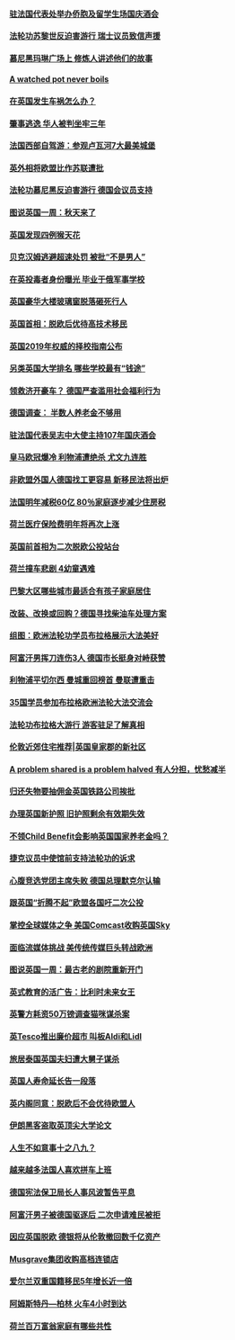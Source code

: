 #### [驻法国代表处举办侨胞及留学生场国庆酒会](../pages/nsc974/n10769921.md?t=10090032) 

#### [法轮功苏黎世反迫害游行 瑞士议员致信声援](../pages/nsc974/n10767250.md?t=10090032) 

#### [慕尼黑玛琳广场上 修炼人讲述他们的故事](../pages/nsc974/n10762990.md?t=10090032) 

#### [A watched pot never boils](../pages/nsc974/n10763822.md?t=10090032) 

#### [在英国发生车祸怎么办？](../pages/nsc974/n10763811.md?t=10090032) 

#### [肇事逃逸 华人被判坐牢三年](../pages/nsc974/n10763799.md?t=10090032) 

#### [法国西部自驾游：参观卢瓦河7大最美城堡](../pages/nsc974/n10760218.md?t=10090032) 

#### [英外相将欧盟比作苏联遭批](../pages/nsc974/n10761274.md?t=10090032) 

#### [法轮功慕尼黑反迫害游行 德国会议员支持](../pages/nsc974/n10760664.md?t=10090032) 

#### [图说英国一周：秋天来了](../pages/nsc974/n10761380.md?t=10090032) 

#### [英国发现四例猴天花](../pages/nsc974/n10761362.md?t=10090032) 

#### [贝克汉姆逃避超速处罚 被批“不是男人”](../pages/nsc974/n10761349.md?t=10090032) 

#### [在英投毒者身份曝光 毕业于俄军事学校](../pages/nsc974/n10761338.md?t=10090032) 

#### [英国豪华大楼玻璃窗脱落砸死行人](../pages/nsc974/n10761334.md?t=10090032) 

#### [英国首相：脱欧后优待高技术移民](../pages/nsc974/n10761323.md?t=10090032) 

#### [英国2019年权威的择校指南公布](../pages/nsc974/n10761253.md?t=10090032) 

#### [另类英国大学排名 哪些学校最有“钱途”](../pages/nsc974/n10760972.md?t=10090032) 

#### [领救济开豪车？ 德国严查滥用社会福利行为](../pages/nsc974/n10760730.md?t=10090032) 

#### [德国调查：  半数人养老金不够用](../pages/nsc974/n10760552.md?t=10090032) 

#### [驻法国代表吴志中大使主持107年国庆酒会](../pages/nsc974/n10760458.md?t=10090032) 

#### [皇马欧冠爆冷 利物浦遭绝杀 尤文九连胜](../pages/nsc974/n10759476.md?t=10090032) 

#### [非欧盟外国人德国找工更容易 新移民法将出炉](../pages/nsc974/n10758904.md?t=10090032) 

#### [法国明年减税60亿 80％家庭逐步减少住房税](../pages/nsc974/n10758112.md?t=10090032) 

#### [荷兰医疗保险费明年将再次上涨](../pages/nsc974/n10758614.md?t=10090032) 

#### [英国前首相为二次脱欧公投站台](../pages/nsc974/n10756382.md?t=10090032) 

#### [荷兰撞车悲剧 4幼童遇难](../pages/nsc974/n10758529.md?t=10090032) 

#### [巴黎大区哪些城市最适合有孩子家庭居住](../pages/nsc974/n10758451.md?t=10090032) 

#### [改装、改换或回购？德国寻找柴油车处理方案](../pages/nsc974/n10755781.md?t=10090032) 

#### [组图：欧洲法轮功学员布拉格展示大法美好](../pages/nsc974/n10756084.md?t=10090032) 

#### [阿富汗男挥刀连伤3人 德国市长挺身对峙获赞](../pages/nsc974/n10755624.md?t=10090032) 

#### [利物浦平切尔西 曼城重回榜首 曼联遭重击](../pages/nsc974/n10752442.md?t=10090032) 

#### [35国学员参加布拉格欧洲法轮大法交流会](../pages/nsc974/n10751371.md?t=10090032) 

#### [法轮功布拉格大游行 游客驻足了解真相](../pages/nsc974/n10749360.md?t=10090032) 

#### [伦敦近郊住宅推荐|英国皇家郡的新社区](../pages/nsc974/n10748402.md?t=10090032) 

#### [A problem shared is a problem halved 有人分担，忧愁减半](../pages/nsc974/n10748007.md?t=10090032) 

#### [归还失物要抽佣金英国铁路公司挨批](../pages/nsc974/n10747998.md?t=10090032) 

#### [办理英国新护照 旧护照剩余有效期失效](../pages/nsc974/n10747991.md?t=10090032) 

#### [不领Child Benefit会影响英国国家养老金吗？](../pages/nsc974/n10747977.md?t=10090032) 

#### [捷克议员中使馆前支持法轮功的诉求](../pages/nsc974/n10747691.md?t=10090032) 

#### [心腹竞选党团主席失败 德国总理默克尔认输](../pages/nsc974/n10746576.md?t=10090032) 

#### [跟英国“折腾不起”欧盟各国吁二次公投](../pages/nsc974/n10746245.md?t=10090032) 

#### [掌控全球媒体之争 美国Comcast收购英国Sky](../pages/nsc974/n10746184.md?t=10090032) 

#### [面临流媒体挑战 美传统传媒巨头转战欧洲](../pages/nsc974/n10746233.md?t=10090032) 

#### [图说英国一周：最古老的剧院重新开门](../pages/nsc974/n10746284.md?t=10090032) 

#### [英式教育的活广告：比利时未来女王](../pages/nsc974/n10746280.md?t=10090032) 

#### [英警方耗资50万镑调查猫咪谋杀案](../pages/nsc974/n10746272.md?t=10090032) 

#### [英Tesco推出廉价超市 叫板Aldi和Lidl](../pages/nsc974/n10746265.md?t=10090032) 

#### [旅居泰国英国夫妇遭大舅子谋杀](../pages/nsc974/n10746263.md?t=10090032) 

#### [英国人寿命延长告一段落](../pages/nsc974/n10746259.md?t=10090032) 

#### [英内阁同意：脱欧后不会优待欧盟人](../pages/nsc974/n10746255.md?t=10090032) 

#### [伊朗黑客盗取英顶尖大学论文](../pages/nsc974/n10746250.md?t=10090032) 

#### [人生不如意事十之八九？](../pages/nsc974/n10745399.md?t=10090032) 

#### [越来越多法国人喜欢拼车上班](../pages/nsc974/n10743007.md?t=10090032) 

#### [德国宪法保卫局长人事风波暂告平息](../pages/nsc974/n10742793.md?t=10090032) 

#### [阿富汗男子被德国驱逐后 二次申请难民被拒](../pages/nsc974/n10742927.md?t=10090032) 

#### [因应英国脱欧 德银将从伦敦撤回数千亿资产](../pages/nsc974/n10739653.md?t=10090032) 

#### [Musgrave集团收购高档连锁店](../pages/nsc974/n10740570.md?t=10090032) 

#### [爱尔兰双重国籍移民5年增长近一倍](../pages/nsc974/n10740498.md?t=10090032) 

#### [阿姆斯特丹—柏林 火车4小时到达](../pages/nsc974/n10740435.md?t=10090032) 

#### [荷兰百万富翁家庭有哪些共性](../pages/nsc974/n10740251.md?t=10090032) 

